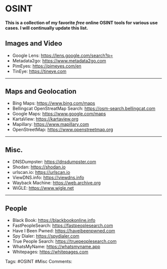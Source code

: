 # OSINT

#### This is a collection of my favorite *free* online OSINT tools for various use cases. I will continually update this list.

<!--more-->

## Images and Video
- Google Lens: https://lens.google.com/search?p=
- Metadata2go: https://www.metadata2go.com
- PimEyes: https://pimeyes.com/en
- TinEye: https://tineye.com

---

## Maps and Geolocation
- Bing Maps: https://www.bing.com/maps
- Bellingcat OpenStreatMap Search: https://osm-search.bellingcat.com
- Google Maps: https://www.google.com/maps
- KartaView: https://kartaview.org
- Mapillary: https://www.mapillary.com
- OpenStreetMap: https://www.openstreetmap.org

---

## Misc.
- DNSDumpster: https://dnsdumpster.com
- Shodan: https://shodan.io
- urlscan.io: https://urlscan.io
- ViewDNS.info: https://viewdns.info
- Wayback Machine: https://web.archive.org
- WiGLE: https://www.wigle.net

---

## People
- Black Book: https://blackbookonline.info
- FastPeopleSearch: https://fastpeoplesearch.com
- Have I Been Pwned: https://haveibeenpwned.com
- Spy Dialer: https://spydialer.com
- True People Search: https://truepeoplesearch.com
- WhatsMyName: https://whatsmyname.app
- Whitepages: https://whitepages.com 

Tags: #OSINT #Misc 
Comments: <!--comment-->
